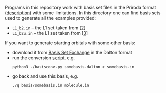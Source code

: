 
Programs in this repository work
with basis set files in the Priroda format ([description](https://aip.scitation.org/doi/suppl/10.1063/1.5082231/suppl_file/format.txt))
with some limitations.
In this directory one can find basis sets
used to generate all the examples provided:
* `L1_b2.in` – the L1 set taken from \[[2](../README.md#user-content-ref2)\]
* `L1_b2u.in` – the L1 set taken from \[[3](../README.md#user-content-ref3)\]


If you want to generate starting orbitals with some other basis:
* download it from [Basis Set Exchange](https://www.basissetexchange.org/) in the Dalton format
* run the conversion [script](basisconv.py), e.g.
  ```
  python3 ./basisconv.py somebasis.dalton > somebasis.in
  ```
* go back and use this basis, e.g.
  ```
  ./q basis/somebasis.in molecule.in
  ```

